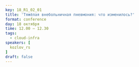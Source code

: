 ```yaml
---
key: 18_R1_02_01
title: 'Тяжёлая внебольничная пневмония: что изменилось?'
format: conference
day: 18 октября
time: 12.00 – 12.30
tags:
  - cloud-infra
speakers: [
  kozlov_rs
]
draft: false
---
```

